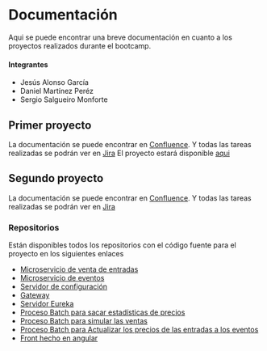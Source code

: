 # Documentación
Aqui se puede encontrar una breve documentación en cuanto a los proyectos realizados durante el bootcamp.
#### Integrantes
- Jesús Alonso García
- Daniel Martínez Peréz
- Sergio Salgueiro Monforte
## Primer proyecto

La documentación se puede encontrar en [Confluence](https://gsusag00.atlassian.net/wiki/spaces/CapSteam/overview). Y todas las tareas realizadas se podrán ver en [Jira](https://gsusag00.atlassian.net/jira/software/projects/SCRUM/boards/1)
El proyecto estará disponible [aqui](https://github.com/gsusag00/CapSteam)

## Segundo proyecto
La documentación se puede encontrar en [Confluence](https://gsusag00.atlassian.net/wiki/spaces/CA/overview?homepageId=3604703). Y todas las tareas realizadas se podrán ver en [Jira](https://gsusag00.atlassian.net/jira/software/projects/CAP/boards/2/backlog)
### Repositorios
Están disponibles todos los repositorios con el código fuente para el proyecto en los siguientes enlaces
- [Microservicio de venta de entradas](https://github.com/Bootcamp-grupo-4/VentaEntrada)
- [Microservicio de eventos](https://github.com/Bootcamp-grupo-4/frontCapTicket)
- [Servidor de configuración](https://github.com/Bootcamp-grupo-4/ConfigurationServer)
- [Gateway](https://github.com/Bootcamp-grupo-4/Gateway)
- [Servidor Eureka](https://github.com/Bootcamp-grupo-4/EurekaServer)
- [Proceso Batch para sacar estadísticas de precios](https://github.com/Bootcamp-grupo-4/EstadisticaPrecio)
- [Proceso Batch para simular las ventas](https://github.com/Bootcamp-grupo-4/SimulacionVentas)
- [Proceso Batch para Actualizar los precios de las entradas a los eventos](https://github.com/Bootcamp-grupo-4/ActualizarPrecio)
- [Front hecho en angular](https://github.com/Bootcamp-grupo-4/frontCapTicket)
